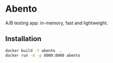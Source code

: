 # Abento

A/B testing app: in-memory, fast and lightweight.



## Installation


``` bash
docker build -t abento  .
docker run -d -p 8000:8000 abento
```
